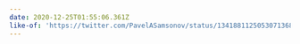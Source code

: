 ```yaml
---
date: 2020-12-25T01:55:06.361Z
like-of: 'https://twitter.com/PavelASamsonov/status/1341881125053071368?s=19'
---
```


